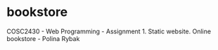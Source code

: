 # bookstore
COSC2430 - Web Programming - Assignment 1. Static website. Online bookstore - Polina Rybak
